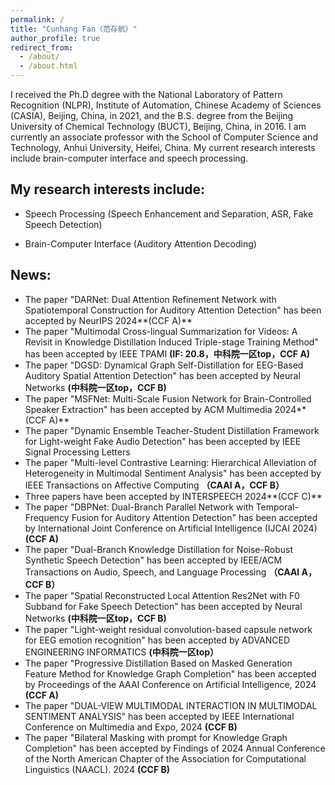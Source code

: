 ```yaml
---
permalink: /
title: "Cunhang Fan（范存航）"
author_profile: true
redirect_from: 
  - /about/
  - /about.html
---
```

I received the Ph.D degree with the National Laboratory of Pattern Recognition (NLPR), Institute of Automation, Chinese Academy of Sciences (CASIA), Beijing, China, in 2021, and the B.S. degree from the Beijing University of Chemical Technology (BUCT), Beijing, China, in 2016. I am currently an associate professor with the School of Computer Science and Technology, Anhui University, Heifei, China. My current research interests include brain-computer interface and speech processing.

My research interests include:
---

* Speech Processing (Speech Enhancement and Separation, ASR, Fake Speech Detection)

* Brain-Computer Interface (Auditory Attention Decoding)

News:
----
* The paper "DARNet: Dual Attention Refinement Network with Spatiotemporal Construction for Auditory Attention Detection" has been accepted by NeurIPS 2024**(CCF A)**
* The paper "Multimodal Cross-lingual Summarization for Videos: A Revisit in Knowledge Distillation Induced Triple-stage Training Method" has been accepted by IEEE TPAMI **(IF: 20.8，中科院一区top，CCF A)**
* The paper "DGSD: Dynamical Graph Self-Distillation for EEG-Based Auditory Spatial Attention Detection" has been accepted by Neural Networks **(中科院一区top，CCF B)**
* The paper "MSFNet: Multi-Scale Fusion Network for Brain-Controlled Speaker Extraction" has been accepted by ACM Multimedia 2024**(CCF A)**
* The paper "Dynamic Ensemble Teacher-Student Distillation Framework for Light-weight Fake Audio Detection" has been accepted by IEEE Signal Processing Letters
* The paper "Multi-level Contrastive Learning: Hierarchical Alleviation of Heterogeneity in Multimodal Sentiment Analysis" has been accepted by IEEE Transactions on Affective Computing **（CAAI A，CCF B）**
* Three papers have been accepted by INTERSPEECH 2024**(CCF C)**
* The paper "DBPNet: Dual-Branch Parallel Network with Temporal-Frequency Fusion for Auditory Attention Detection" has been accepted by International Joint Conference on Artificial Intelligence (IJCAI 2024)**(CCF A)**
* The paper "Dual-Branch Knowledge Distillation for Noise-Robust Synthetic Speech Detection" has been accepted by IEEE/ACM Transactions on Audio, Speech, and Language Processing **（CAAI A，CCF B）**
* The paper "Spatial Reconstructed Local Attention Res2Net with F0 Subband for Fake Speech Detection" has been accepted by Neural Networks **(中科院一区top，CCF B)**
* The paper "Light-weight residual convolution-based capsule network for EEG emotion recognition" has been accepted by ADVANCED ENGINEERING INFORMATICS **(中科院一区top）**
* The paper "Progressive Distillation Based on Masked Generation Feature Method for Knowledge Graph Completion" has been accepted by Proceedings of the AAAI Conference on Artificial Intelligence, 2024 **(CCF A)**
* The paper "DUAL-VIEW MULTIMODAL INTERACTION IN MULTIMODAL SENTIMENT ANALYSIS" has been accepted by IEEE International Conference on Multimedia and Expo, 2024 **(CCF B)**
* The paper "Bilateral Masking with prompt for Knowledge Graph Completion" has been accepted by Findings of 2024 Annual Conference of the North American Chapter of the Association for Computational Linguistics (NAACL). 2024 **(CCF B)**

